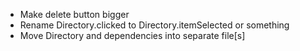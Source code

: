 * Make delete button bigger
* Rename Directory.clicked to Directory.itemSelected or something
* Move Directory and dependencies into separate file[s]
